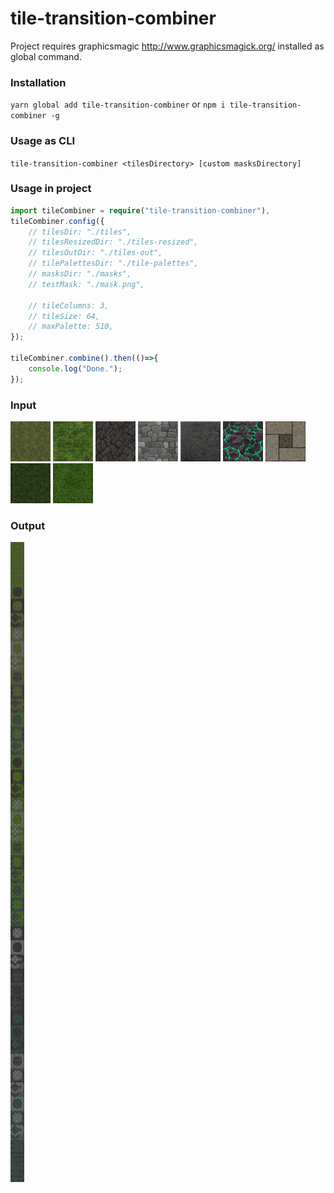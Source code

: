 # tile-transition-combiner

Project requires graphicsmagic http://www.graphicsmagick.org/ installed as global command.

### Installation
`yarn global add tile-transition-combiner` or `npm i tile-transition-combiner -g`

### Usage as CLI
`tile-transition-combiner <tilesDirectory> [custom masksDirectory]`

### Usage in project
```ts
import tileCombiner = require("tile-transition-combiner"),
tileCombiner.config({
    // tilesDir: "./tiles",
    // tilesResizedDir: "./tiles-resized",
    // tilesOutDir: "./tiles-out",
    // tilePalettesDir: "./tile-palettes",
    // masksDir: "./masks",
    // testMask: "./mask.png",

    // tileColumns: 3,
    // tileSize: 64,
    // maxPalette: 510,
});

tileCombiner.combine().then(()=>{
    console.log("Done.");
});
```

### Input
<img src="./tiles/1.png" width="64" />
<img src="./tiles/2.png" width="64" />
<img src="./tiles/3.png" width="64" />
<img src="./tiles/4.png" width="64" />
<img src="./tiles/5.png" width="64" />
<img src="./tiles/6.png" width="64" />
<img src="./tiles/7.png" width="64" />
<img src="./tiles/8.png" width="64" />
<img src="./tiles/9.png" width="64" />

### Output
<img src="./tileset-out.png" />
